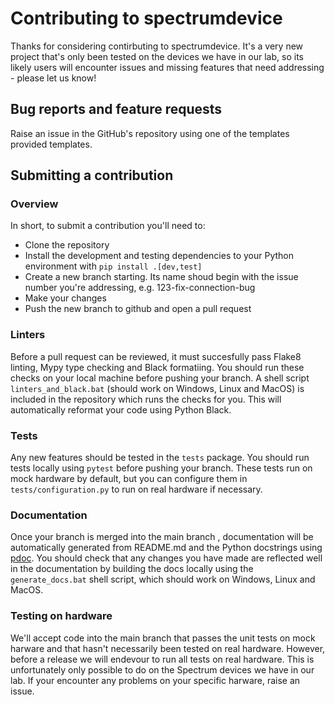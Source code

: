 # Contributing to spectrumdevice

Thanks for considering contirbuting to spectrumdevice. It's a very new project that's only been tested on the devices we have in our lab, so its likely users will encounter issues and missing features that need addressing - please let us know!

## Bug reports and feature requests

Raise an issue in the GitHub's repository using one of the templates provided templates.

## Submitting a contribution

### Overview
In short, to submit a contribution you'll need to:
- Clone the repository
- Install the development and testing dependencies to your Python environment with `pip install .[dev,test]`
- Create a new branch starting. Its name shoud begin with the issue number you're addressing, e.g. 123-fix-connection-bug
- Make your changes
- Push the new branch to github and open a pull request

### Linters
Before a pull request can be reviewed, it must succesfully pass Flake8 linting, Mypy type checking and Black formatiing. You should run these checks on your local machine before pushing your branch. A shell script `linters_and_black.bat` (should work on Windows, Linux and MacOS) is included in the repository which runs the checks for you. This will automatically reformat your code using Python Black.

### Tests
Any new features should be tested in the `tests` package. You should run tests locally using `pytest` before pushing your branch. These tests run on mock hardware by default, but you can configure them in `tests/configuration.py` to run on real hardware if necessary.

### Documentation
Once your branch is merged into the main branch , documentation will be automatically generated from README.md and the Python docstrings using [pdoc](https://pdoc.dev). You should check that any changes you have made are reflected well in the documentation by building the docs locally using the `generate_docs.bat` shell script, which should work on Windows, Linux and MacOS.

### Testing on hardware
We'll accept code into the main branch that passes the unit tests on mock harware and that hasn't necessarily been tested on real hardware. However, before a release we will endevour to run all tests on real hardware. This is unfortunately only possible to do on the Spectrum devices we have in our lab. If your encounter any problems on your specific harware, raise an issue.
